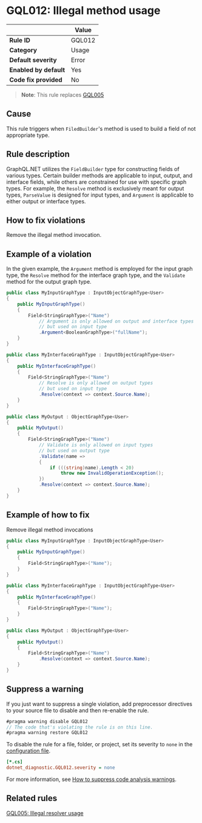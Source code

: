 # GQL012: Illegal method usage

|                        | Value  |
| ---------------------- | ------ |
| **Rule ID**            | GQL012 |
| **Category**           | Usage  |
| **Default severity**   | Error  |
| **Enabled by default** | Yes    |
| **Code fix provided**  | No     |

> **Note**: This rule replaces [GQL005](../gql005.md)

## Cause

This rule triggers when `FiledBuilder`'s method is used to build a field of not
appropriate type.

## Rule description

GraphQL.NET utilizes the `FieldBuilder` type for constructing fields of various
types. Certain builder methods are applicable to input, output, and interface
fields, while others are constrained for use with specific graph types. For
example, the `Resolve` method is exclusively meant for output types,
`ParseValue` is designed for input types, and `Argument` is applicable to either
output or interface types.

## How to fix violations

Remove the illegal method invocation.

## Example of a violation

In the given example, the `Argument` method is employed for the input graph
type, the `Resolve` method for the interface graph type, and the `Validate`
method for the output graph type.

```c#
public class MyInputGraphType : InputObjectGraphType<User>
{
    public MyInputGraphType()
    {
        Field<StringGraphType>("Name")
            // Argument is only allowed on output and interface types
            // but used on input type
            .Argument<BooleanGraphType>("fullName");
    }
}

public class MyInterfaceGraphType : InputObjectGraphType<User>
{
    public MyInterfaceGraphType()
    {
        Field<StringGraphType>("Name")
            // Resolve is only allowed on output types
            // but used on input type
            .Resolve(context => context.Source.Name);
    }
}

public class MyOutput : ObjectGraphType<User>
{
    public MyOutput()
    {
        Field<StringGraphType>("Name")
            // Validate is only allowed on input types
            // but used on output type
            .Validate(name =>
            {
                if (((string)name).Length < 20)
                    throw new InvalidOperationException();
            })
            .Resolve(context => context.Source.Name);
    }
}
```

## Example of how to fix

Remove illegal method invocations

```c#
public class MyInputGraphType : InputObjectGraphType<User>
{
    public MyInputGraphType()
    {
        Field<StringGraphType>("Name");
    }
}

public class MyInterfaceGraphType : InputObjectGraphType<User>
{
    public MyInterfaceGraphType()
    {
        Field<StringGraphType>("Name");
    }
}

public class MyOutput : ObjectGraphType<User>
{
    public MyOutput()
    {
        Field<StringGraphType>("Name")
            .Resolve(context => context.Source.Name);
    }
}
```

## Suppress a warning

If you just want to suppress a single violation, add preprocessor directives to
your source file to disable and then re-enable the rule.

```csharp
#pragma warning disable GQL012
// The code that's violating the rule is on this line.
#pragma warning restore GQL012
```

To disable the rule for a file, folder, or project, set its severity to `none`
in the
[configuration file](https://learn.microsoft.com/en-us/dotnet/fundamentals/code-analysis/configuration-files).

```ini
[*.cs]
dotnet_diagnostic.GQL012.severity = none
```

For more information, see
[How to suppress code analysis warnings](https://learn.microsoft.com/en-us/dotnet/fundamentals/code-analysis/suppress-warnings).

## Related rules

[GQL005: Illegal resolver usage](../gql005)
